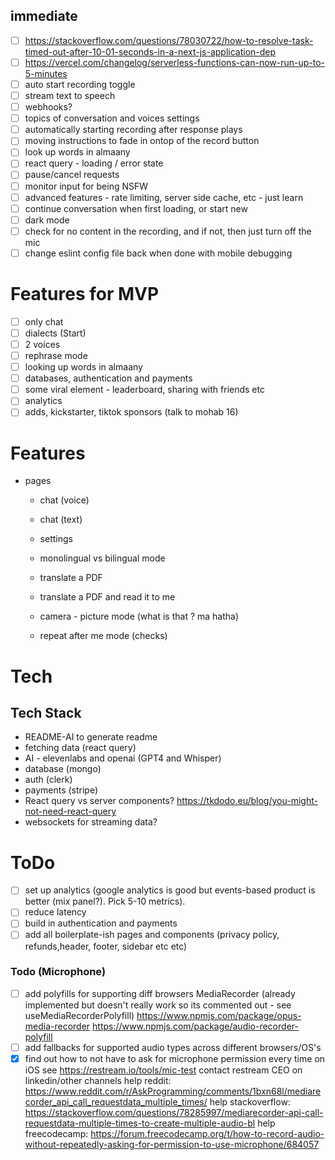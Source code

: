 ## immediate

- [ ] https://stackoverflow.com/questions/78030722/how-to-resolve-task-timed-out-after-10-01-seconds-in-a-next-js-application-dep
- [ ] https://vercel.com/changelog/serverless-functions-can-now-run-up-to-5-minutes
- [ ] auto start recording toggle
- [ ] stream text to speech
- [ ] webhooks?
- [ ] topics of conversation and voices settings
- [ ] automatically starting recording after response plays
- [ ] moving instructions to fade in ontop of the record button
- [ ] look up words in almaany
- [ ] react query - loading / error state
- [ ] pause/cancel requests
- [ ] monitor input for being NSFW
- [ ] advanced features - rate limiting, server side cache, etc - just learn
- [ ] continue conversation when first loading, or start new
- [ ] dark mode
- [ ] check for no content in the recording, and if not, then just turn off the mic
- [ ] change eslint config file back when done with mobile debugging

# Features for MVP

- [ ] only chat
- [ ] dialects (Start)
- [ ] 2 voices
- [ ] rephrase mode
- [ ] looking up words in almaany
- [ ] databases, authentication and payments
- [ ] some viral element - leaderboard, sharing with friends etc
- [ ] analytics
- [ ] adds, kickstarter, tiktok sponsors (talk to mohab 16)

# Features

- pages

  - chat (voice)
  - chat (text)
  - settings

  - monolingual vs bilingual mode

  - translate a PDF
  - translate a PDF and read it to me
  - camera - picture mode (what is that ? ma hatha)
  - repeat after me mode (checks)

# Tech

## Tech Stack

- README-AI to generate readme
- fetching data (react query)
- AI - elevenlabs and openai (GPT4 and Whisper)
- database (mongo)
- auth (clerk)
- payments (stripe)
- React query vs server components?
  https://tkdodo.eu/blog/you-might-not-need-react-query
- websockets for streaming data?

# ToDo

- [ ] set up analytics (google analytics is good but events-based product is better (mix panel?). Pick 5-10 metrics).
- [ ] reduce latency
- [ ] build in authentication and payments
- [ ] add all boilerplate-ish pages and components (privacy policy, refunds,header, footer, sidebar etc etc)

### Todo (Microphone)

- [ ] add polyfills for supporting diff browsers MediaRecorder
      (already implemented but doesn't really work so its commented out - see useMediaRecorderPolyfill) https://www.npmjs.com/package/opus-media-recorder
      https://www.npmjs.com/package/audio-recorder-polyfill
- [ ] add fallbacks for supported audio types across different browsers/OS's
- [x] find out how to not have to ask for microphone permission every time on iOS
      see https://restream.io/tools/mic-test
      contact restream CEO on linkedin/other channels
      help reddit: https://www.reddit.com/r/AskProgramming/comments/1bxn68l/mediarecorder_api_call_requestdata_multiple_times/
      help stackoverflow: https://stackoverflow.com/questions/78285997/mediarecorder-api-call-requestdata-multiple-times-to-create-multiple-audio-bl
      help freecodecamp: https://forum.freecodecamp.org/t/how-to-record-audio-without-repeatedly-asking-for-permission-to-use-microphone/684057
